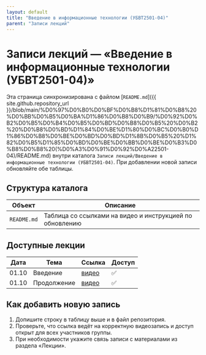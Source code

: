```yaml
---
layout: default
title: "Введение в информационные технологии (УБВТ2501-04)"
parent: "Записи лекций"
---
```


# Записи лекций — «Введение в информационные технологии (УБВТ2501-04)»

Эта страница синхронизирована с файлом [`README.md`]({{ site.github.repository_url }}/blob/main/%D0%97%D0%B0%D0%BF%D0%B8%D1%81%D0%B8%20%D0%BB%D0%B5%D0%BA%D1%86%D0%B8%D0%B9/%D0%92%D0%B2%D0%B5%D0%B4%D0%B5%D0%BD%D0%B8%D0%B5%20%D0%B2%20%D0%B8%D0%BD%D1%84%D0%BE%D1%80%D0%BC%D0%B0%D1%86%D0%B8%D0%BE%D0%BD%D0%BD%D1%8B%D0%B5%20%D1%82%D0%B5%D1%85%D0%BD%D0%BE%D0%BB%D0%BE%D0%B3%D0%B8%D0%B8%20(%D0%A3%D0%91%D0%92%D0%A22501-04)/README.md) внутри каталога `Записи лекций/Введение в информационные технологии (УБВТ2501-04)`. При добавлении новой записи обновляйте обе таблицы.

## Структура каталога

| Объект | Описание |
| ------ | -------- |
| `README.md` | Таблица со ссылками на видео и инструкцией по обновлению |

## Доступные лекции

| Дата  | Тема        | Ссылка | Доступ |
| ----- | ----------- | ------ | ------ |
| 01.10 | Введение    | [видео](https://youtu.be/iOBKnkxHmaU) | ✅ |
| 01.10 | Продолжение | [видео](https://youtu.be/75hm_JpwynI) | ✅ |

## Как добавить новую запись

1. Допишите строку в таблицу выше и в файл репозитория.
2. Проверьте, что ссылка ведёт на корректную видеозапись и доступ открыт для всех участников группы.
3. При необходимости укажите связь записи с материалами из раздела «Лекции».
